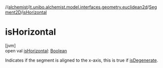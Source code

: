 //[alchemist](../../../index.md)/[it.unibo.alchemist.model.interfaces.geometry.euclidean2d](../index.md)/[Segment2D](index.md)/[isHorizontal](is-horizontal.md)

# isHorizontal

[jvm]\
open val [isHorizontal](is-horizontal.md): [Boolean](https://kotlinlang.org/api/latest/jvm/stdlib/kotlin/-boolean/index.html)

Indicates if the segment is aligned to the x-axis, this is true if [isDegenerate](is-degenerate.md).
